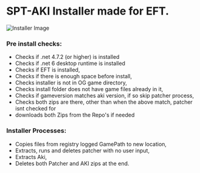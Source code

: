 # SPT-AKI Installer made for EFT.

![Installer Image](https://media.discordapp.net/attachments/875707258074447904/1107352250705268807/image.png?width=1148&height=671)

### Pre install checks:
- Checks if .net 4.7.2 (or higher) is installed
- Checks if .net 6 desktop runtime is installed
- Checks if EFT is installed,
- Checks if there is enough space before install,
- Checks installer is not in OG game directory,
- Checks install folder does not have game files already in it,
- Checks if gameversion matches aki version, if so skip patcher process,
- Checks both zips are there, other than when the above match, patcher isnt checked for
- downloads both Zips from the Repo's if needed

### Installer Processes:
- Copies files from registry logged GamePath to new location,
- Extracts, runs and deletes patcher with no user input,
- Extracts Aki,
- Deletes both Patcher and AKI zips at the end.